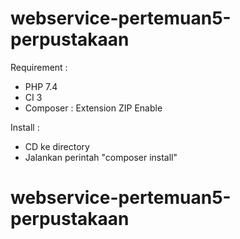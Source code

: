 # webservice-pertemuan5-perpustakaan

Requirement :
- PHP 7.4
- CI 3
- Composer : Extension ZIP Enable

Install :
- CD ke directory
- Jalankan perintah "composer install"
# webservice-pertemuan5-perpustakaan

